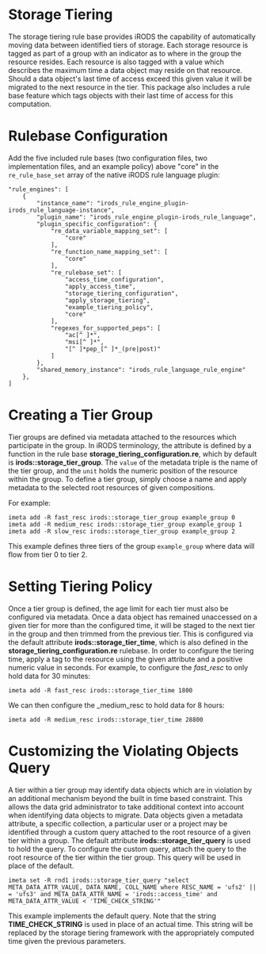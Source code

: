 # **Storage Tiering**

 The storage tiering rule base provides iRODS the capability of automatically moving data between identified tiers of storage.  Each storage resource is tagged as part of a group with an indicator as to where in the group the resource resides.  Each resource is also tagged with a value which describes the maximum time a data object may reside on that resource.  Should a data object's last time of access exceed this given value it will be migrated to the next resource in the tier.  This package also includes a rule base feature which tags objects with their last time of access for this computation.
 
# **Rulebase Configuration**

Add the five included rule bases (two configuration files, two implementation files, and an example policy) above "core" in the `re_rule_base_set` array of the native iRODS rule language plugin:
```
"rule_engines": [
    {    
        "instance_name": "irods_rule_engine_plugin-irods_rule_language-instance",
        "plugin_name": "irods_rule_engine_plugin-irods_rule_language",
        "plugin_specific_configuration": {  
            "re_data_variable_mapping_set": [
                "core"
            ],
            "re_function_name_mapping_set": [
                "core"
            ],
            "re_rulebase_set": [
                "access_time_configuration",
                "apply_access_time",
                "storage_tiering_configuration",
                "apply_storage_tiering",
                "example_tiering_policy",
                "core"
            ],
            "regexes_for_supported_peps": [
                "ac[^ ]*",
                "msi[^ ]*",
                "[^ ]*pep_[^ ]*_(pre|post)"
            ]
        },
        "shared_memory_instance": "irods_rule_language_rule_engine"
    },
]
```
 
# **Creating a Tier Group**
 
Tier groups are defined via metadata attached to the resources which participate in the group.  In iRODS terminology, the attribute is defined by a function in the rule base **storage_tiering_configuration.re**, which by default is **irods::storage_tier_group**.  The `value` of the metadata triple is the name of the tier group, and the `unit` holds the numeric position of the resource within the group.  To define a tier group, simply choose a name and apply metadata to the selected root resources of given compositions.

For example:
```
imeta add -R fast_resc irods::storage_tier_group example_group 0
imeta add -R medium_resc irods::storage_tier_group example_group 1
imeta add -R slow_resc irods::storage_tier_group example_group 2 
```

This example defines three tiers of the group `example_group` where data will flow from tier 0 to tier 2.


# **Setting Tiering Policy**

Once a tier group is defined, the age limit for each tier must also be configured via metadata.  Once a data object has remained unaccessed on a given tier for more than the configured time, it will be staged to the next tier in the group and then trimmed from the previous tier.  This is configured via the default attribute **irods::storage_tier_time**, which is also defined in the **storage_tiering_configuration.re** rulebase.  In order to configure the tiering time, apply a tag to the resource using the given attribute and a positive numeric value in seconds.  For example, to configure the _fast_resc_ to only hold data for 30 minutes:
```
imeta add -R fast_resc irods::storage_tier_time 1800
```
We can then configure the _medium_resc to hold data for 8 hours:
```
imeta add -R medium_resc irods::storage_tier_time 28800
```

# **Customizing the Violating Objects Query**

A tier within a tier group may identify data objects which are in violation by an additional mechanism beyond the built in time based constraint.  This allows the data grid administrator to take additional context into account when identifying data objects to migrate.  Data objects given a metadata attribute, a specific collection, a particular user or a project may be identified through a custom query attached to the root resource of a given tier within a group.  The default attribute **irods::storage_tier_query** is used to hold the query.  To configure the custom query, attach the query to the root resource of the tier within the tier group.  This query will be used in place of the default.

```
imeta set -R rnd1 irods::storage_tier_query "select META_DATA_ATTR_VALUE, DATA_NAME, COLL_NAME where RESC_NAME = 'ufs2' || = 'ufs3' and META_DATA_ATTR_NAME = 'irods::access_time' and META_DATA_ATTR_VALUE < 'TIME_CHECK_STRING'"
```

This example implements the default query.  Note that the string **TIME_CHECK_STRING** is used in place of an actual time.  This string will be replaced by the storage tiering framework with the appropriately computed time given the previous parameters.



